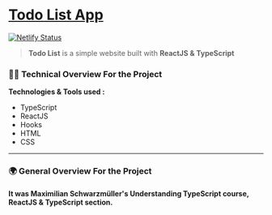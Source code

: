 # [Todo List App](https://app-todo-typescript.netlify.app/)

[![Netlify Status](https://api.netlify.com/api/v1/badges/daf7ee0f-5575-476a-995a-88eeb0a39c7b/deploy-status)](https://app.netlify.com/sites/app-todo-typescript/deploys)

> **Todo List** is a simple website built with **ReactJS & TypeScript**

### 👨‍💻 Technical Overview For the Project

**Technologies & Tools used :**

- TypeScript
- ReactJS
- Hooks
- HTML
- CSS

<hr>

### 🌍 General Overview For the Project

#### It was Maximilian Schwarzmüller's Understanding TypeScript course, ReactJS & TypeScript section.
